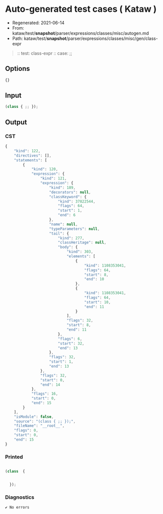 # Auto-generated test cases ( Kataw )
- Regenerated: 2021-06-14
- From: kataw/test/__snapshot__/parser/expressions/classes/misc/autogen.md
- Path: kataw/test/__snapshot__/parser/expressions/classes/misc/gen/class-expr
> :: test: class-expr
> :: case: ;;
## Options

`````js
{}
`````
## Input

`````js
(class { ;; });
`````
## Output

### CST

```javascript
{
    "kind": 122,
    "directives": [],
    "statements": [
        {
            "kind": 120,
            "expression": {
                "kind": 121,
                "expression": {
                    "kind": 189,
                    "decorators": null,
                    "classKeyword": {
                        "kind": 37822544,
                        "flags": 64,
                        "start": 1,
                        "end": 6
                    },
                    "name": null,
                    "typeParameters": null,
                    "tail": {
                        "kind": 277,
                        "classHeritage": null,
                        "body": {
                            "kind": 303,
                            "elements": [
                                {
                                    "kind": 1108353041,
                                    "flags": 64,
                                    "start": 8,
                                    "end": 10
                                },
                                {
                                    "kind": 1108353041,
                                    "flags": 64,
                                    "start": 10,
                                    "end": 11
                                }
                            ],
                            "flags": 32,
                            "start": 8,
                            "end": 11
                        },
                        "flags": 6,
                        "start": 32,
                        "end": 13
                    },
                    "flags": 32,
                    "start": 1,
                    "end": 13
                },
                "flags": 32,
                "start": 0,
                "end": 14
            },
            "flags": 16,
            "start": 0,
            "end": 15
        }
    ],
    "isModule": false,
    "source": "(class { ;; });",
    "fileName": "__root__",
    "flags": 0,
    "start": 0,
    "end": 15
}
```

### Printed

```javascript

(class  {


  });
```

### Diagnostics

```javascript
✔ No errors
```

